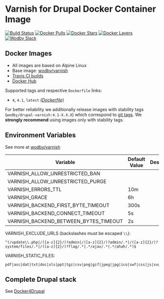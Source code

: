 # Varnish for Drupal Docker Container Image

[![Build Status](https://travis-ci.org/wodby/drupal-varnish.svg?branch=master)](https://travis-ci.org/wodby/drupal-varnish)
[![Docker Pulls](https://img.shields.io/docker/pulls/wodby/drupal-varnish.svg)](https://hub.docker.com/r/wodby/drupal-varnish)
[![Docker Stars](https://img.shields.io/docker/stars/wodby/drupal-varnish.svg)](https://hub.docker.com/r/wodby/drupal-varnish)
[![Docker Layers](https://images.microbadger.com/badges/image/wodby/drupal-varnish.svg)](https://microbadger.com/images/wodby/drupal-varnish)
[![Wodby Slack](http://slack.wodby.com/badge.svg)](http://slack.wodby.com)

## Docker Images

* All images are based on Alpine Linux
* Base image: [wodby/varnish](https://github.com/wodby/varnish)
* [Travis CI builds](https://travis-ci.org/wodby/drupal-varnish) 
* [Docker Hub](https://hub.docker.com/r/wodby/drupal-varnish)

Supported tags and respective `Dockerfile` links:

* `4`, `4.1`, `latest` [_(Dockerfile)_](https://github.com/wodby/drupal-varnish/tree/master/4/Dockerfile)

For better reliability we additionally release images with stability tags (`wodby/drupal-varnish:4.1-X.X.X`) which correspond to [git tags](https://github.com/wodby/drupal-varnish/releases). We **strongly recommend** using images only with stability tags. 

## Environment Variables

See more at [wodby/varnish](https://github.com/wodby/varnish)

| Variable                              | Default Value | Description |
| ------------------------------------- | ------------- | ----------- |
| VARNISH_ALLOW_UNRESTRICTED_BAN        |               |             |
| VARNISH_ALLOW_UNRESTRICTED_PURGE      |               |             |
| VARNISH_ERRORS_TTL                    | 10m           |             |
| VARNISH_GRACE                         | 6h            |             |
| VARNISH_BACKEND_FIRST_BYTE_TIMEOUT    | 300s          |             |
| VARNISH_BACKEND_CONNECT_TIMEOUT       | 5s            |             |
| VARNISH_BACKEND_BETWEEN_BYTES_TIMEOUT | 2s            |             |

VARNISH_EXCLUDE_URLS (backslashes must be escaped `\\`):

```
^(/update\\.php|/([a-z]{2}/)?admin|/([a-z]{2}/)?admin/.*|/([a-z]{2}/)?system/files/.*|/([a-z]{2}/)?flag/.*|.*/ajax/.*|.*/ahah/.*)$
```

VARNISH_STATIC_FILES:

```
pdf|asc|dat|txt|doc|xls|ppt|tgz|csv|png|gif|jpeg|jpg|ico|swf|css|js|svg
```

## Complete Drupal stack

See [Docker4Drupal](https://github.com/wodby/docker4drupal)
